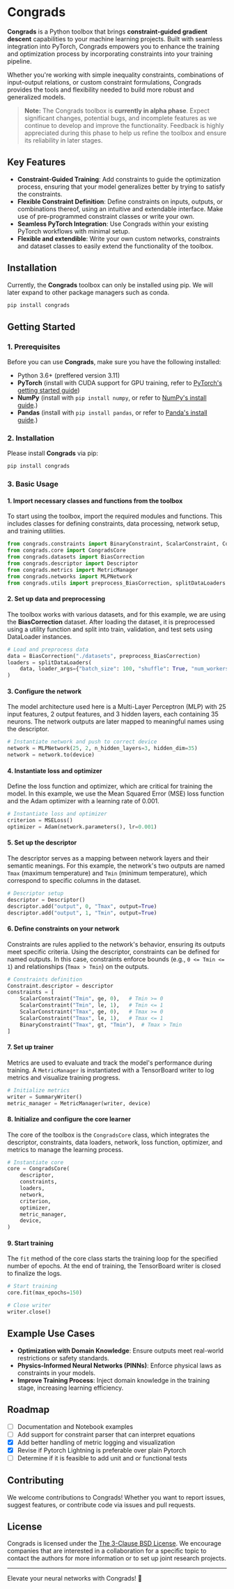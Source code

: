 # Congrads

**Congrads** is a Python toolbox that brings **constraint-guided gradient descent** capabilities to your machine learning projects. Built with seamless integration into PyTorch, Congrads empowers you to enhance the training and optimization process by incorporating constraints into your training pipeline.

Whether you're working with simple inequality constraints, combinations of input-output relations, or custom constraint formulations, Congrads provides the tools and flexibility needed to build more robust and generalized models.

> **Note:** The Congrads toolbox is **currently in alpha phase**. Expect significant changes, potential bugs, and incomplete features as we continue to develop and improve the functionality. Feedback is highly appreciated during this phase to help us refine the toolbox and ensure its reliability in later stages.

## Key Features

- **Constraint-Guided Training**: Add constraints to guide the optimization process, ensuring that your model generalizes better by trying to satisfy the constraints.
- **Flexible Constraint Definition**: Define constraints on inputs, outputs, or combinations thereof, using an intuitive and extendable interface. Make use of pre-programmed constraint classes or write your own.
- **Seamless PyTorch Integration**: Use Congrads within your existing PyTorch workflows with minimal setup.
- **Flexible and extendible**: Write your own custom networks, constraints and dataset classes to easily extend the functionality of the toolbox.

## Installation

Currently, the **Congrads** toolbox can only be installed using pip. We will later expand to other package managers such as conda. 

```bash
pip install congrads
```

## Getting Started

### 1. **Prerequisites**

Before you can use **Congrads**, make sure you have the following installed:

- Python 3.6+ (preffered version 3.11)
- **PyTorch** (install with CUDA support for GPU training, refer to [PyTorch's getting started guide](https://pytorch.org/get-started/locally/))
- **NumPy** (install with ```pip install numpy```, or refer to [NumPy's install guide](https://numpy.org/install/).)
- **Pandas** (install with ```pip install pandas```, or refer to [Panda's install guide](https://pandas.pydata.org/docs/getting_started/install.html).)

### 2. **Installation**

Please install **Congrads** via pip:

```bash
pip install congrads
```

### 3. **Basic Usage**

#### 1. Import necessary classes and functions from the toolbox

To start using the toolbox, import the required modules and functions. This includes classes for defining constraints, data processing, network setup, and training utilities.

```python
from congrads.constraints import BinaryConstraint, ScalarConstraint, Constraint
from congrads.core import CongradsCore
from congrads.datasets import BiasCorrection
from congrads.descriptor import Descriptor
from congrads.metrics import MetricManager
from congrads.networks import MLPNetwork
from congrads.utils import preprocess_BiasCorrection, splitDataLoaders

```

#### 2. Set up data and preprocessing

The toolbox works with various datasets, and for this example, we are using the **BiasCorrection** dataset. After loading the dataset, it is preprocessed using a utility function and split into train, validation, and test sets using DataLoader instances.

```python
# Load and preprocess data
data = BiasCorrection("./datasets", preprocess_BiasCorrection)
loaders = splitDataLoaders(
    data, loader_args={"batch_size": 100, "shuffle": True, "num_workers": 6}
)
```

#### 3. Configure the network

The model architecture used here is a Multi-Layer Perceptron (MLP) with 25 input features, 2 output features, and 3 hidden layers, each containing 35 neurons. The network outputs are later mapped to meaningful names using the descriptor.

```python
# Instantiate network and push to correct device
network = MLPNetwork(25, 2, n_hidden_layers=3, hidden_dim=35)
network = network.to(device)
```

#### 4. Instantiate loss and optimizer

Define the loss function and optimizer, which are critical for training the model. In this example, we use the Mean Squared Error (MSE) loss function and the Adam optimizer with a learning rate of 0.001.

```python
# Instantiate loss and optimizer
criterion = MSELoss()
optimizer = Adam(network.parameters(), lr=0.001)
```

#### 5. Set up the descriptor

The descriptor serves as a mapping between network layers and their semantic meanings. For this example, the network's two outputs are named ```Tmax``` (maximum temperature) and ```Tmin``` (minimum temperature), which correspond to specific columns in the dataset.

```python
# Descriptor setup
descriptor = Descriptor()
descriptor.add("output", 0, "Tmax", output=True)
descriptor.add("output", 1, "Tmin", output=True)
```

#### 6. Define constraints on your network

Constraints are rules applied to the network's behavior, ensuring its outputs meet specific criteria. Using the descriptor, constraints can be defined for named outputs. In this case, constraints enforce bounds (e.g., ```0 <= Tmin <= 1```) and relationships (```Tmax > Tmin```) on the outputs.

```python
# Constraints definition
Constraint.descriptor = descriptor
constraints = [
    ScalarConstraint("Tmin", ge, 0),   # Tmin >= 0
    ScalarConstraint("Tmin", le, 1),   # Tmin <= 1
    ScalarConstraint("Tmax", ge, 0),   # Tmax >= 0
    ScalarConstraint("Tmax", le, 1),   # Tmax <= 1
    BinaryConstraint("Tmax", gt, "Tmin"),  # Tmax > Tmin
]
```

#### 7. Set up trainer

Metrics are used to evaluate and track the model's performance during training. A ```MetricManager``` is instantiated with a TensorBoard writer to log metrics and visualize training progress.

```python
# Initialize metrics
writer = SummaryWriter()
metric_manager = MetricManager(writer, device)
```

#### 8. Initialize and configure the core learner

The core of the toolbox is the ```CongradsCore``` class, which integrates the descriptor, constraints, data loaders, network, loss function, optimizer, and metrics to manage the learning process.

```python
# Instantiate core
core = CongradsCore(
    descriptor,
    constraints,
    loaders,
    network,
    criterion,
    optimizer,
    metric_manager,
    device,
)
```

#### 9. Start training

The ```fit``` method of the core class starts the training loop for the specified number of epochs. At the end of training, the TensorBoard writer is closed to finalize the logs.

```python
# Start training
core.fit(max_epochs=150)

# Close writer
writer.close()
```

## Example Use Cases

- **Optimization with Domain Knowledge**: Ensure outputs meet real-world restrictions or safety standards.
- **Physics-Informed Neural Networks (PINNs)**: Enforce physical laws as constraints in your models.
- **Improve Training Process**: Inject domain knowledge in the training stage, increasing learning efficiency.

## Roadmap

- [ ] Documentation and Notebook examples
- [ ] Add support for constraint parser that can interpret equations
- [x] Add better handling of metric logging and visualization
- [x] Revise if Pytorch Lightning is preferable over plain Pytorch
- [ ] Determine if it is feasible to add unit and or functional tests

## Contributing

We welcome contributions to Congrads! Whether you want to report issues, suggest features, or contribute code via issues and pull requests.

## License

Congrads is licensed under the [The 3-Clause BSD License](LICENSE). We encourage companies that are interested in a collaboration for a specific topic to contact the authors for more information or to set up joint research projects.

---

Elevate your neural networks with Congrads! 🚀
